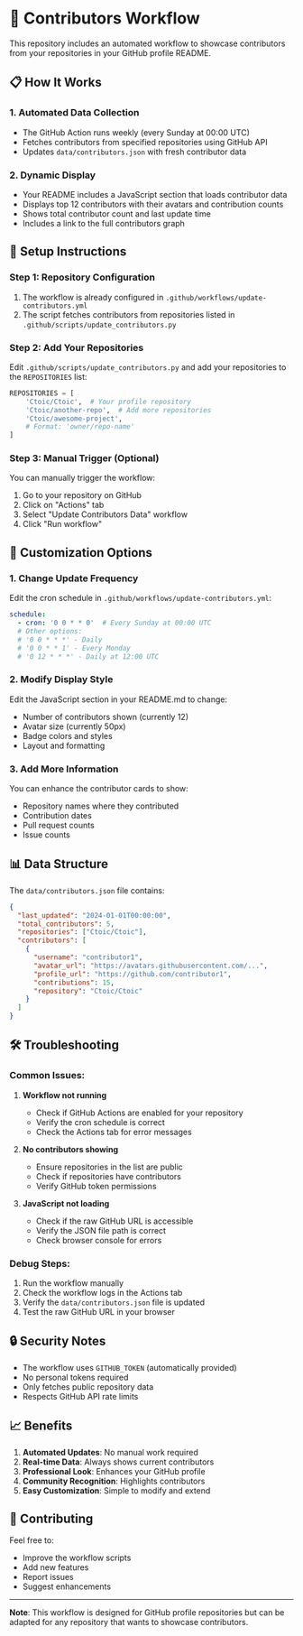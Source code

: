 # 🤝 Contributors Workflow

This repository includes an automated workflow to showcase contributors from your repositories in your GitHub profile README.

## 📋 How It Works

### 1. **Automated Data Collection**
- The GitHub Action runs weekly (every Sunday at 00:00 UTC)
- Fetches contributors from specified repositories using GitHub API
- Updates `data/contributors.json` with fresh contributor data

### 2. **Dynamic Display**
- Your README includes a JavaScript section that loads contributor data
- Displays top 12 contributors with their avatars and contribution counts
- Shows total contributor count and last update time
- Includes a link to the full contributors graph

## 🚀 Setup Instructions

### Step 1: Repository Configuration
1. The workflow is already configured in `.github/workflows/update-contributors.yml`
2. The script fetches contributors from repositories listed in `.github/scripts/update_contributors.py`

### Step 2: Add Your Repositories
Edit `.github/scripts/update_contributors.py` and add your repositories to the `REPOSITORIES` list:

```python
REPOSITORIES = [
    'Ctoic/Ctoic',  # Your profile repository
    'Ctoic/another-repo',  # Add more repositories
    'Ctoic/awesome-project',
    # Format: 'owner/repo-name'
]
```

### Step 3: Manual Trigger (Optional)
You can manually trigger the workflow:
1. Go to your repository on GitHub
2. Click on "Actions" tab
3. Select "Update Contributors Data" workflow
4. Click "Run workflow"

## 🔧 Customization Options

### 1. **Change Update Frequency**
Edit the cron schedule in `.github/workflows/update-contributors.yml`:

```yaml
schedule:
  - cron: '0 0 * * 0'  # Every Sunday at 00:00 UTC
  # Other options:
  # '0 0 * * *' - Daily
  # '0 0 * * 1' - Every Monday
  # '0 12 * * *' - Daily at 12:00 UTC
```

### 2. **Modify Display Style**
Edit the JavaScript section in your README.md to change:
- Number of contributors shown (currently 12)
- Avatar size (currently 50px)
- Badge colors and styles
- Layout and formatting

### 3. **Add More Information**
You can enhance the contributor cards to show:
- Repository names where they contributed
- Contribution dates
- Pull request counts
- Issue counts

## 📊 Data Structure

The `data/contributors.json` file contains:

```json
{
  "last_updated": "2024-01-01T00:00:00",
  "total_contributors": 5,
  "repositories": ["Ctoic/Ctoic"],
  "contributors": [
    {
      "username": "contributor1",
      "avatar_url": "https://avatars.githubusercontent.com/...",
      "profile_url": "https://github.com/contributor1",
      "contributions": 15,
      "repository": "Ctoic/Ctoic"
    }
  ]
}
```

## 🛠️ Troubleshooting

### Common Issues:

1. **Workflow not running**
   - Check if GitHub Actions are enabled for your repository
   - Verify the cron schedule is correct
   - Check the Actions tab for error messages

2. **No contributors showing**
   - Ensure repositories in the list are public
   - Check if repositories have contributors
   - Verify GitHub token permissions

3. **JavaScript not loading**
   - Check if the raw GitHub URL is accessible
   - Verify the JSON file path is correct
   - Check browser console for errors

### Debug Steps:
1. Run the workflow manually
2. Check the workflow logs in the Actions tab
3. Verify the `data/contributors.json` file is updated
4. Test the raw GitHub URL in your browser

## 🔒 Security Notes

- The workflow uses `GITHUB_TOKEN` (automatically provided)
- No personal tokens required
- Only fetches public repository data
- Respects GitHub API rate limits

## 📈 Benefits

1. **Automated Updates**: No manual work required
2. **Real-time Data**: Always shows current contributors
3. **Professional Look**: Enhances your GitHub profile
4. **Community Recognition**: Highlights contributors
5. **Easy Customization**: Simple to modify and extend

## 🤝 Contributing

Feel free to:
- Improve the workflow scripts
- Add new features
- Report issues
- Suggest enhancements

---

**Note**: This workflow is designed for GitHub profile repositories but can be adapted for any repository that wants to showcase contributors. 